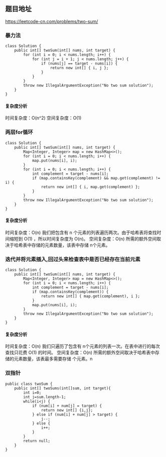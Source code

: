 ## 题目地址
https://leetcode-cn.com/problems/two-sum/

### 暴力法
```
class Solution {
    public int[] twoSum(int[] nums, int target) {
        for (int i = 0; i < nums.length; i++) {
            for (int j = i + 1; j < nums.length; j++) {
                if (nums[j] == target - nums[i]) {
                    return new int[] { i, j };
                }
            }
        }
        throw new IllegalArgumentException("No two sum solution");
    }
}
```
#### 复杂度分析
时间复杂度：O(n^2)
空间复杂度：O(1)

### 两层for循环
```
class Solution {
    public int[] twoSum(int[] nums, int target) {
        Map<Integer, Integer> map = new HashMap<>();
        for (int i = 0; i < nums.length; i++) {
            map.put(nums[i], i);
        }
        for (int i = 0; i < nums.length; i++) {
            int complement = target - nums[i];
            if (map.containsKey(complement) && map.get(complement) != i) {
                return new int[] { i, map.get(complement) };
            }
        }
        throw new IllegalArgumentException("No two sum solution");
    }
}
```
#### 复杂度分析
时间复杂度：O(n)
我们把包含有 n 个元素的列表遍历两次。由于哈希表将查找时间缩短到 O(1) ，所以时间复杂度为 O(n)。
空间复杂度：O(n)
所需的额外空间取决于哈希表中存储的元素数量，该表中存储 n个元素。

### 迭代并将元素插入,回过头来检查表中是否已经存在当前元素
```
class Solution {
    public int[] twoSum(int[] nums, int target) {
        Map<Integer, Integer> map = new HashMap<>();
        for (int i = 0; i < nums.length; i++) {
            int complement = target - nums[i];
            if (map.containsKey(complement)) {
                return new int[] { map.get(complement), i };
            }
            map.put(nums[i], i);
        }
        throw new IllegalArgumentException("No two sum solution");
    }
}
```
#### 复杂度分析
时间复杂度：O(n)
我们只遍历了包含有 n个元素的列表一次。在表中进行的每次查找只花费 O(1) 的时间。
空间复杂度：O(n)
所需的额外空间取决于哈希表中存储的元素数量，该表最多需要存储 个元素。n

### 双指针
```
public class twoSum {
    public int[] twoSums(int[]sum, int target){
        int i=0;
        int j=sum.length-1;
        while(i<j) {
            if (num[i] + num[j] = target) {
                return new int[] {i,j};
            } else if (num[i] + num[j] > target) {
                j--;
            } else {
                i++;
            }
        }
        return null;
    }
}
```
